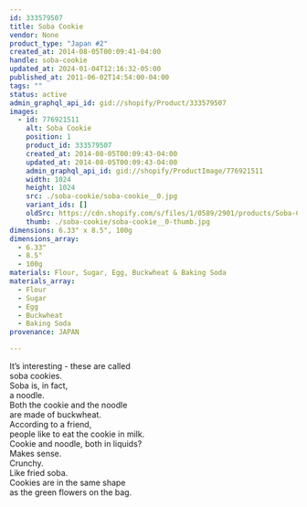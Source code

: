 ```yaml
---
id: 333579507
title: Soba Cookie
vendor: None
product_type: "Japan #2"
created_at: 2014-08-05T00:09:41-04:00
handle: soba-cookie
updated_at: 2024-01-04T12:16:32-05:00
published_at: 2011-06-02T14:54:00-04:00
tags: ""
status: active
admin_graphql_api_id: gid://shopify/Product/333579507
images:
  - id: 776921511
    alt: Soba Cookie
    position: 1
    product_id: 333579507
    created_at: 2014-08-05T00:09:43-04:00
    updated_at: 2014-08-05T00:09:43-04:00
    admin_graphql_api_id: gid://shopify/ProductImage/776921511
    width: 1024
    height: 1024
    src: ./soba-cookie/soba-cookie__0.jpg
    variant_ids: []
    oldSrc: https://cdn.shopify.com/s/files/1/0589/2901/products/Soba-Cookie.jpeg?v=1407211783
    thumb: ./soba-cookie/soba-cookie__0-thumb.jpg
dimensions: 6.33" x 8.5", 100g
dimensions_array:
  - 6.33"
  - 8.5"
  - 100g
materials: Flour, Sugar, Egg, Buckwheat & Baking Soda
materials_array:
  - Flour
  - Sugar
  - Egg
  - Buckwheat
  - Baking Soda
provenance: JAPAN

---
```


It’s interesting - these are called  
soba cookies.  
Soba is, in fact,  
a noodle.  
Both the cookie and the noodle  
are made of buckwheat.  
According to a friend,  
people like to eat the cookie in milk.  
Cookie and noodle, both in liquids?  
Makes sense.  
Crunchy.  
Like fried soba.  
Cookies are in the same shape  
as the green flowers on the bag.